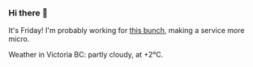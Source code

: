 ### Hi there :wave:

It's Friday! I'm probably working for [this bunch](https://github.com/kohofinancial), making a service more micro.

Weather in Victoria BC: partly cloudy, at +2°C.
